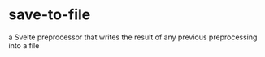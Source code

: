 # save-to-file
 a Svelte preprocessor that writes the result of any previous preprocessing into a file
